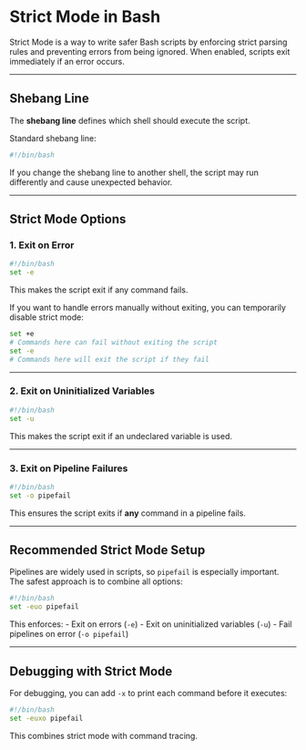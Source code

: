 # Strict Mode in Bash

Strict Mode is a way to write safer Bash scripts by enforcing strict
parsing rules and preventing errors from being ignored. When enabled,
scripts exit immediately if an error occurs.

---

## Shebang Line

The **shebang line** defines which shell should execute the script.

Standard shebang line:

```bash
#!/bin/bash
```

If you change the shebang line to another shell, the script may run
differently and cause unexpected behavior.

---

## Strict Mode Options

### 1. Exit on Error

```bash
#!/bin/bash
set -e
```

This makes the script exit if any command fails.

If you want to handle errors manually without exiting, you can
temporarily disable strict mode:

```bash
set +e
# Commands here can fail without exiting the script
set -e
# Commands here will exit the script if they fail
```

---

### 2. Exit on Uninitialized Variables

```bash
#!/bin/bash
set -u
```

This makes the script exit if an undeclared variable is used.

---

### 3. Exit on Pipeline Failures

```bash
#!/bin/bash
set -o pipefail
```

This ensures the script exits if **any** command in a pipeline fails.

---

## Recommended Strict Mode Setup

Pipelines are widely used in scripts, so `pipefail` is especially
important.\
The safest approach is to combine all options:

```bash
#!/bin/bash
set -euo pipefail
```

This enforces: - Exit on errors (`-e`) - Exit on uninitialized variables
(`-u`) - Fail pipelines on error (`-o pipefail`)

---

## Debugging with Strict Mode

For debugging, you can add `-x` to print each command before it
executes:

```bash
#!/bin/bash
set -euxo pipefail
```

This combines strict mode with command tracing.

